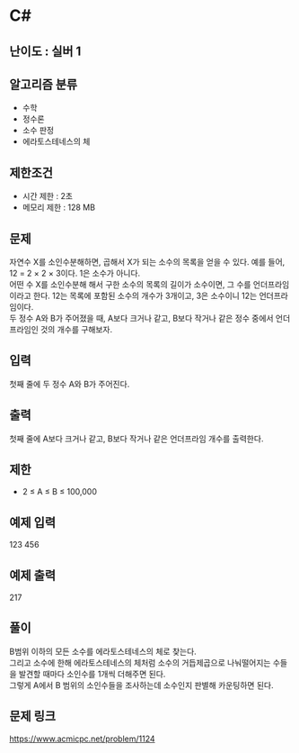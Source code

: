 # C#

## 난이도 : 실버 1

## 알고리즘 분류
  - 수학
  - 정수론
  - 소수 판정
  - 에라토스테네스의 체

## 제한조건
  - 시간 제한 : 2초
  - 메모리 제한 : 128 MB

## 문제
자연수 X를 소인수분해하면, 곱해서 X가 되는 소수의 목록을 얻을 수 있다. 예를 들어, 12 = 2 × 2 × 3이다. 1은 소수가 아니다.<br/>
어떤 수 X를 소인수분해 해서 구한 소수의 목록의 길이가 소수이면, 그 수를 언더프라임 이라고 한다. 12는 목록에 포함된 소수의 개수가 3개이고, 3은 소수이니 12는 언더프라임이다.<br/>
두 정수 A와 B가 주어졌을 때, A보다 크거나 같고, B보다 작거나 같은 정수 중에서 언더프라임인 것의 개수를 구해보자.<br/>


## 입력
첫째 줄에 두 정수 A와 B가 주어진다.<br/>


## 출력
첫째 줄에 A보다 크거나 같고, B보다 작거나 같은 언더프라임 개수를 출력한다.<br/>


## 제한
  - 2 ≤ A ≤ B ≤ 100,000


## 예제 입력
123 456<br/>


## 예제 출력
217<br/>


## 풀이
B범위 이하의 모든 소수를 에라토스테네스의 체로 찾는다.<br/>
그리고 소수에 한해 에라토스테네스의 체처럼 소수의 거듭제곱으로 나눠떨어지는 수들을 발견할 때마다 소인수를 1개씩 더해주면 된다.<br/>
그렇게 A에서 B 범위의 소인수들을 조사하는데 소수인지 판별해 카운팅하면 된다.<br/>


## 문제 링크
https://www.acmicpc.net/problem/1124